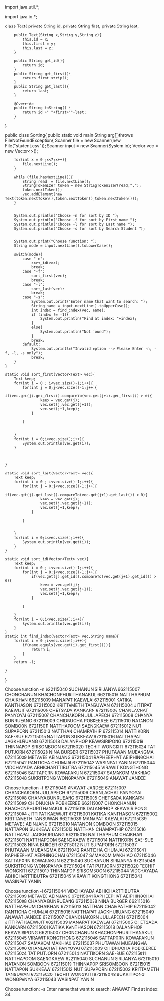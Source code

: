 import java.util.*;

import java.io.*;


class Text{
        private String id;
        private String first;
        private String last;

        public Text(String x,String y,String z){
            this.id = x;
            this.first = y;
            this.last = z;
        }

        public String get_id(){
            return id;
        }
        public String get_first(){
            return first.strip();
        }
        public String get_last(){
            return last;
        }

        @Override
        public String toString() {
            return id +" "+first+""+last;
        }
}



public class Sorting{
    public static void main(String arg[])throws FileNotFoundException{
        Scanner file = new Scanner(new File("student.csv"));
        Scanner input = new Scanner(System.in); 
        Vector<Text> vec = new Vector<>();
        
        for(int x = 0 ;x<7;x++){
            file.nextLine();
        }

        while (file.hasNextLine()){
            String read  = file.nextLine();
            StringTokenizer token = new StringTokenizer(read,",");
            token.nextToken();
            vec.addElement(new Text(token.nextToken(),token.nextToken(),token.nextToken()));
        }
        

        System.out.println("Choose -n for sort by ID ");
        System.out.println("Choose -f for sort by First name ");
        System.out.println("Choose -l for sort by Last name ");
        System.out.println("Choose -s for sort by Search Student ");


        System.out.print("Choose function: ");
        String mode = input.nextLine().toLowerCase();
        
        switch(mode){
            case "-n":
                sort_id(vec);
                break;
            case "-f":
                sort_first(vec);
                break;
            case "-l":
                sort_last(vec);
                break;
            case "-s":
                System.out.print("Enter name that want to search: ");
                String name = input.nextLine().toUpperCase();
                int index = find_index(vec, name);
                if (index != -1){
                    System.out.println("Find at index: "+index);
                }
                else{
                    System.out.println("Not found");
                }
                break;
            default: 
                System.out.println("Invalid option --> Please Enter -n, -f, -l, -s only"); 
                break;
        }
    }

    static void sort_first(Vector<Text> vec){
        Text keep;
        for(int i = 0 ; i<vec.size()-1;i++){
            for(int j = 0;j<vec.size()-1;j++){
                if(vec.get(j).get_first().compareTo(vec.get(j+1).get_first()) > 0){
                    keep = vec.get(j);
                    vec.set(j,vec.get(j+1));
                    vec.set(j+1,keep);
                }
                
            }
           
           
        } 
        for(int i = 0;i<vec.size();i++){
            System.out.println(vec.get(i));
        }
       

          
    }

    static void sort_last(Vector<Text> vec){
        Text keep;
        for(int i = 0 ; i<vec.size()-1;i++){
            for(int j = 0;j<vec.size()-1;j++){
                if(vec.get(j).get_last().compareTo(vec.get(j+1).get_last()) > 0){
                    keep = vec.get(j);
                    vec.set(j,vec.get(j+1));
                    vec.set(j+1,keep);
                }
                
            }
           
           
        } 
        for(int i = 0;i<vec.size();i++){
            System.out.println(vec.get(i));
        }
    }

    static void sort_id(Vector<Text> vec){
        Text keep;
        for(int i = 0 ; i<vec.size()-1;i++){
            for(int j = 0;j<vec.size()-1;j++){
                if(vec.get(j).get_id().compareTo(vec.get(j+1).get_id()) > 0){
                    keep = vec.get(j);
                    vec.set(j,vec.get(j+1));
                    vec.set(j+1,keep);
                }
                
            }
           
        } 
        for(int i = 0;i<vec.size();i++){
            System.out.println(vec.get(i));
        }
    }
    static int find_index(Vector<Text> vec,String name){
        for(int i = 0 ;i<vec.size();i++){
            if(name.equals(vec.get(i).get_first())){
                return i;
            }
        }
        return -1;     
        
    }


}

Choose function -n
622115040 SUCHANUN SIRIJANYA
662115007 CHONCHANUN KHACHONPHURITHANAKUL
662115016 NATTHAPHUM CHAIKHAN
662115039 MANAPAT KAEWLAI
672115001 KATIKA KANTHASON
672115002 KRITTAMETH TANSUWAN
672115004 JITTIPAT KAEWIJIT
672115005 CHETSADA KANKARN
672115006 CHANLACHAT PANYOYAI
672115007 CHANCHAKORN JULLAPECH
672115008 CHANYA BUNRUEANG
672115009 CHIDNUCHA POBKEEREE
672115010 NATANON SOMBOON
672115011 NATTHAPOOM SAENGKAEW
672115012 NUT SUPAPORN
672115013 NATTHAN CHAMPATHIP
672115014 NATTIKORN SAE-SUE
672115015 NATTAPON SUKKEAW
672115016 NATTHAPAT JAGKHURUANG
672115018 DALANPHOP KEAWSIRIPONG
672115019 THINNAPOP SRISOMBOON
672115020 TECHIT WONGKITI
672115024 TAT PUTJORN
672115028 NINA BURGER
672115037 PHUTAWAN MUEANGMA
672115039 METAVEE AEINJANG
672115041 RAPHEEPHAT AEIPHINGCHAI
672115042 RANTICHA CHUMJAI
672115043 WASINPAT YANIN
672115044 VIDCHAYADA ABHICHARTTIBUTRA
672115045 VIRAWIT KONGTHONG
672115046 SATTAPORN KOWARAKUN
672115047 SAMAKOM MAKHIAO
672115048 SUKRITPONG WONGPANYA
672115049 ANAWAT JANDEE

Choose function -f
672115049 ANAWAT JANDEE
672115007 CHANCHAKORN JULLAPECH
672115006 CHANLACHAT PANYOYAI
672115008 CHANYA BUNRUEANG
672115005 CHETSADA KANKARN
672115009 CHIDNUCHA POBKEEREE
662115007 CHONCHANUN KHACHONPHURITHANAKUL
672115018 DALANPHOP KEAWSIRIPONG
672115004 JITTIPAT KAEWIJIT
672115001 KATIKA KANTHASON
672115002 KRITTAMETH TANSUWAN
662115039 MANAPAT KAEWLAI
672115039 METAVEE AEINJANG
672115010 NATANON SOMBOON
672115015 NATTAPON SUKKEAW
672115013 NATTHAN CHAMPATHIP
672115016 NATTHAPAT JAGKHURUANG
662115016 NATTHAPHUM CHAIKHAN
672115011 NATTHAPOOM SAENGKAEW
672115014 NATTIKORN SAE-SUE
672115028 NINA BURGER
672115012 NUT SUPAPORN
672115037 PHUTAWAN MUEANGMA
672115042 RANTICHA CHUMJAI
672115041 RAPHEEPHAT AEIPHINGCHAI
672115047 SAMAKOM MAKHIAO
672115046 SATTAPORN KOWARAKUN
622115040 SUCHANUN SIRIJANYA
672115048 SUKRITPONG WONGPANYA
672115024 TAT PUTJORN
672115020 TECHIT WONGKITI
672115019 THINNAPOP SRISOMBOON
672115044 VIDCHAYADA ABHICHARTTIBUTRA
672115045 VIRAWIT KONGTHONG
672115043 WASINPAT YANIN

Choose function -l
672115044 VIDCHAYADA ABHICHARTTIBUTRA
672115039 METAVEE AEINJANG
672115041 RAPHEEPHAT AEIPHINGCHAI
672115008 CHANYA BUNRUEANG
672115028 NINA BURGER
662115016 NATTHAPHUM CHAIKHAN
672115013 NATTHAN CHAMPATHIP
672115042 RANTICHA CHUMJAI
672115016 NATTHAPAT JAGKHURUANG
672115049 ANAWAT JANDEE
672115007 CHANCHAKORN JULLAPECH
672115004 JITTIPAT KAEWIJIT
662115039 MANAPAT KAEWLAI
672115005 CHETSADA KANKARN
672115001 KATIKA KANTHASON
672115018 DALANPHOP KEAWSIRIPONG
662115007 CHONCHANUN KHACHONPHURITHANAKUL
672115045 VIRAWIT KONGTHONG
672115046 SATTAPORN KOWARAKUN
672115047 SAMAKOM MAKHIAO
672115037 PHUTAWAN MUEANGMA
672115006 CHANLACHAT PANYOYAI
672115009 CHIDNUCHA POBKEEREE
672115024 TAT PUTJORN
672115014 NATTIKORN SAE-SUE
672115011 NATTHAPOOM SAENGKAEW
622115040 SUCHANUN SIRIJANYA
672115010 NATANON SOMBOON
672115019 THINNAPOP SRISOMBOON
672115015 NATTAPON SUKKEAW
672115012 NUT SUPAPORN
672115002 KRITTAMETH TANSUWAN
672115020 TECHIT WONGKITI
672115048 SUKRITPONG WONGPANYA
672115043 WASINPAT YANIN

Choose function: -s 
Enter name that want to search: ANAWAT
Find at index: 34
